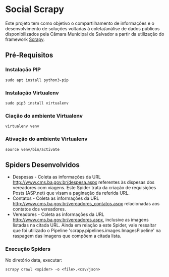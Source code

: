 # Social Scrapy

Este projeto tem como objetivo o compartilhamento de informações e o desenvolvimento de soluções voltadas à coleta/análise de dados públicos disponibilizados pela Câmara Municipal de Salvador a partir da utilização do framework [Scrapy](https://scrapy.org/).

## Pré-Requisitos

### Instalação PIP

```
sudo apt install python3-pip
```

### Instalação Virtualenv
```
sudo pip3 install virtualenv 
```

### Ciação do ambiente Virtualenv
```
virtualenv venv
```

### Ativação do ambiente Virtualenv
```
source venv/bin/activate
```

## Spiders Desenvolvidos

* Despesas - Coleta as informações da URL http://www.cms.ba.gov.br/despesa.aspx referentes às dispesas dos vereadores com viagens. Este Spider 
trata da criação de requisições Posts (ASP.net) que visam a paginação da referida URL.
* Contatos - Coleta as informações da URL http://www.cms.ba.gov.br/vereadores_contatos.aspx relacionadas aos contatos dos vereadores.
* Vereadores - Coleta as informações da URL http://www.cms.ba.gov.br/vereadores.aspx, inclusive as imagens listadas na citada URL. Ainda em relação a este Spider, vale ressaltar que foi utilizado o Pipeline 'scrapy.pipelines.images.ImagesPipeline' na raspagem das imagens que compôem a citada lista.

### Execução Spiders

No diretório data, executar:
```
scrapy crawl <spider> -o <file>.<csv/json>
```



